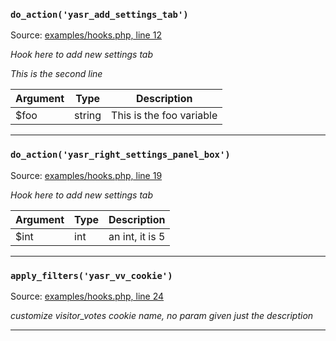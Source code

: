 
 ### `do_action('yasr_add_settings_tab')` 

 Source: [examples/hooks.php, line 12](examples/hooks.php:12)

_Hook here to add new settings tab_

_This is the second line_

|Argument | Type | Description |
| --- | --- | --- |
|$foo | string |  This is the foo variable |
___
 ### `do_action('yasr_right_settings_panel_box')` 

 Source: [examples/hooks.php, line 19](examples/hooks.php:19)

_Hook here to add new settings tab_

|Argument | Type | Description |
| --- | --- | --- |
|$int | int |  an int, it is 5 |
___
 ### `apply_filters('yasr_vv_cookie')` 

 Source: [examples/hooks.php, line 24](examples/hooks.php:24)

_customize visitor_votes cookie name, no param given just the description_

___
